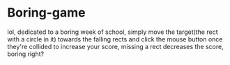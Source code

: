 # Boring-game
lol, dedicated to a boring week of school, simply move the target(the rect with a circle in it) towards the falling rects and click the mouse button once they're collided to increase your score, missing a rect decreases the score, boring right? 
